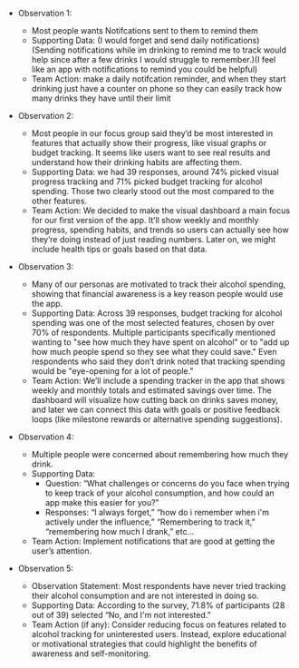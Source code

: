 - Observation 1:
  - Most people wants Notifcations sent to them to remind them
  - Supporting Data: (I would forget and send daily notifications)(Sending notifications while im drinking to remind me to track would help since after a few drinks I would struggle to remember.)(I feel like an app with notifications to remind you could be helpful)
  - Team Action: make a daily notifcation reminder, and when they start drinking just have a counter on phone so they can easily track how many drinks they have until their limit

- Observation 2:
  - Most people in our focus group said they’d be most interested in features that actually show their progress, like visual graphs or budget tracking. It seems like users want to see real results and understand how their drinking habits are affecting them. 
  - Supporting Data: we had 39 responses, around 74% picked visual progress tracking and 71% picked budget tracking for alcohol spending. Those two clearly stood out the most compared to the other features.
  - Team Action: We decided to make the visual dashboard a main focus for our first version of the app. It’ll show weekly and monthly progress, spending habits, and trends so users can actually see how they’re doing instead of just reading numbers. Later on, we might include health tips or goals based on that data.

- Observation 3:
  - Many of our personas are motivated to track their alcohol spending, showing that financial awareness is a key reason people would use the app.
  - Supporting Data: Across 39 responses, budget tracking for alcohol spending was one of the most selected features, chosen by over 70% of respondents. Multiple participants specifically mentioned wanting to "see how much they have spent on alcohol" or to "add up how much people spend so they see what they could save." Even respondents who said they don’t drink noted that tracking spending would be "eye-opening for a lot of people."
  - Team Action: We’ll include a spending tracker in the app that shows weekly and monthly totals and estimated savings over time. The dashboard will visualize how cutting back on drinks saves money, and later we can connect this data with goals or positive feedback loops (like milestone rewards or alternative spending suggestions).
 
- Observation 4:
  - Multiple people were concerned about remembering how much they drink.
  - Supporting Data:
    - Question: “What challenges or concerns do you face when trying to keep track of your alcohol consumption, and how could an app make this easier for you?”
    - Responses: “I always forget,” “how do i remember when i'm actively under the influence,” “Remembering to track it,” “remembering how much I drank,” etc…
  - Team Action: Implement notifications that are good at getting the user’s attention.

- Observation 5:
  - Observation Statement:
    Most respondents have never tried tracking their alcohol consumption and are not interested in doing so.
  - Supporting Data:
    According to the survey, 71.8% of participants (28 out of 39) selected “No, and I'm not interested.”
  - Team Action (if any):
    Consider reducing focus on features related to alcohol tracking for uninterested users. Instead, explore educational or motivational strategies that could highlight the benefits of awareness and self-monitoring.

